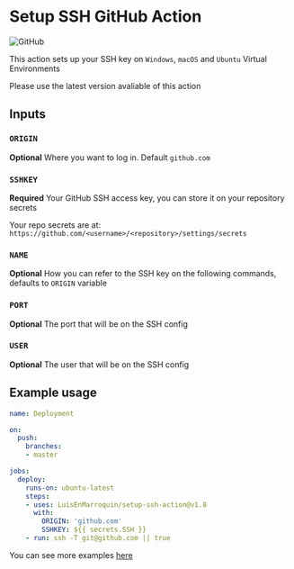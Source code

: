 # Setup SSH GitHub Action

![GitHub](https://github.com/LuisEnMarroquin/setup-ssh-action/workflows/Testing/badge.svg)

This action sets up your SSH key on `Windows`, `macOS` and `Ubuntu` Virtual Environments

Please use the latest version avaliable of this action

## Inputs

### `ORIGIN`

**Optional** Where you want to log in. Default `github.com`

### `SSHKEY`

**Required** Your GitHub SSH access key, you can store it on your repository secrets

Your repo secrets are at: `https://github.com/<username>/<repository>/settings/secrets`

### `NAME`

**Optional** How you can refer to the SSH key on the following commands, defaults to `ORIGIN` variable

### `PORT`

**Optional** The port that will be on the SSH config

### `USER`

**Optional** The user that will be on the SSH config

## Example usage

```yml
name: Deployment

on:
  push:
    branches:
    - master

jobs:
  deploy:
    runs-on: ubuntu-latest
    steps:
    - uses: LuisEnMarroquin/setup-ssh-action@v1.8
      with:
        ORIGIN: 'github.com'
        SSHKEY: ${{ secrets.SSH }}
    - run: ssh -T git@github.com || true
```

You can see more examples [here](https://github.com/LuisEnMarroquin/setup-ssh-action/blob/master/.github/workflows/test.yml)

<!--

## Publish action

Remember to change the version number first for all files

```shell
npm run build # Update your dist/index.js
gac Use zeit/ncc # Add and commit with message
git tag -a -m "Published v1.8" v1.8 # Tag your release
git push --follow-tags # Push commit and tags
```

-->
